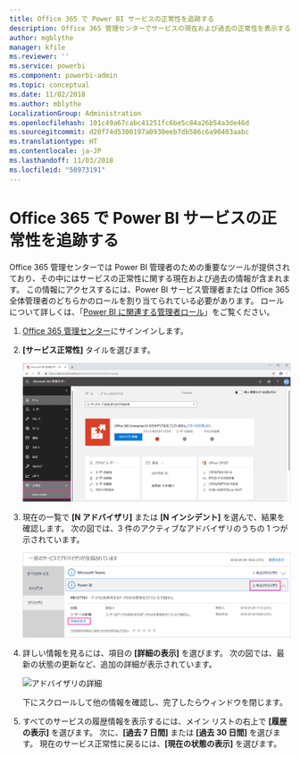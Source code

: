 ```yaml
---
title: Office 365 で Power BI サービスの正常性を追跡する
description: Office 365 管理センターでサービスの現在および過去の正常性を表示する方法を説明します。
author: mgblythe
manager: kfile
ms.reviewer: ''
ms.service: powerbi
ms.component: powerbi-admin
ms.topic: conceptual
ms.date: 11/02/2018
ms.author: mblythe
LocalizationGroup: Administration
ms.openlocfilehash: 101c49a67cabc41251fc6be5c84a26b54a3de46d
ms.sourcegitcommit: d20f74d5300197a0930eeb7db586c6a90403aabc
ms.translationtype: HT
ms.contentlocale: ja-JP
ms.lasthandoff: 11/03/2018
ms.locfileid: "50973191"
---
```

# <a name="track-power-bi-service-health-in-office-365"></a>Office 365 で Power BI サービスの正常性を追跡する

Office 365 管理センターでは Power BI 管理者のための重要なツールが提供されており、その中にはサービスの正常性に関する現在および過去の情報が含まれます。 この情報にアクセスするには、Power BI サービス管理者または Office 365 全体管理者のどちらかのロールを割り当てられている必要があります。 ロールについて詳しくは、「[Power BI に関連する管理者ロール](service-admin-administering-power-bi-in-your-organization.md#administrator-roles-related-to-power-bi)」をご覧ください。

1. [Office 365 管理センター](https://portal.office.com/adminportal)にサインインします。

1. **[サービス正常性]** タイルを選びます。

    ![[サービス正常性] タイル](media/service-admin-health/service-health-tile.png)

1. 現在の一覧で **[N アドバイザリ]** または **[N インシデント]** を選んで、結果を確認します。 次の図では、3 件のアクティブなアドバイザリのうちの 1 つが示されています。

    ![アクティブなアドバイザリ](media/service-admin-health/active-advisories.png)

1. 詳しい情報を見るには、項目の **[詳細の表示]** を選びます。 次の図では、最新の状態の更新など、追加の詳細が表示されています。

    ![アドバイザリの詳細](media/service-admin-health/advisory-details.png)

    下にスクロールして他の情報を確認し、完了したらウィンドウを閉じます。

1. すべてのサービスの履歴情報を表示するには、メイン リストの右上で **[履歴の表示]** を選びます。 次に、**[過去 7 日間]** または **[過去 30 日間]** を選びます。 現在のサービス正常性に戻るには、**[現在の状態の表示]** を選びます。
